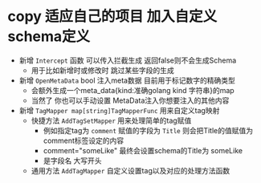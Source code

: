 # copy 适应自己的项目 加入自定义schema定义

* 新增 `Intercept` 函数 可以传入拦截生成 返回false则不会生成Schema
    * 用于比如新增时或修改时 跳过某些字段的生成
* 新增 `OpenMetaData` bool 注入meta数据 目前用于标记数字的精确类型
    * 会额外生成一个meta_data{kind:准确golang kind 字符串}的map
    * 当然了 你也可以手动设置 MetaData注入你想要注入的其他内容
* 新增 `TagMapper map[string]TagMapperFunc` 用来自定义tag映射
    * 快捷方法 `AddTagSetMapper` 用来处理简单的tag赋值
        * 例如指定tag为 `comment` 赋值的字段为 `Title` 则会把Title的值赋值为 comment标签设定的内容
        * comment="someLike" 最终会设置schema的Title为 someLike
        * 是字段名 大写开头
    * 通用方法 `AddTagMapper` 自定义设置tag以及对应的处理方法函数